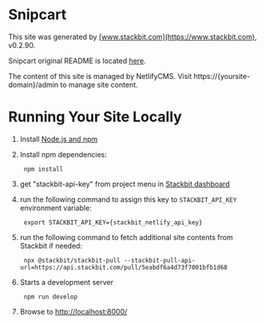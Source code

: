 # Snipcart

This site was generated by [www.stackbit.com](https://www.stackbit.com), v0.2.90.

Snipcart original README is located [here](./README.theme.md).

The content of this site is managed by NetlifyCMS. Visit https://{yoursite-domain}/admin to manage site content.

# Running Your Site Locally

1. Install [Node.js and npm](https://nodejs.org/en/)

1. Install npm dependencies:

        npm install

1. get "stackbit-api-key" from project menu in [Stackbit dashboard](https://app.stackbit.com/dashboard)

1. run the following command to assign this key to `STACKBIT_API_KEY` environment variable:

        export STACKBIT_API_KEY={stackbit_netlify_api_key}

1. run the following command to fetch additional site contents from Stackbit if needed:

        npx @stackbit/stackbit-pull --stackbit-pull-api-url=https://api.stackbit.com/pull/5eabdf6a4d73f7001bfb1d68

1. Starts a development server

        npm run develop

1. Browse to [http://localhost:8000/](http://localhost:8000/)
